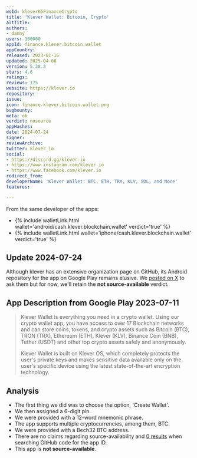 ```yaml
---
wsId: kleverK5FinanceCrypto
title: 'Klever Wallet: Bitcoin, Crypto'
altTitle: 
authors:
- danny
users: 100000
appId: finance.klever.bitcoin.wallet
appCountry: 
released: 2023-01-16
updated: 2025-04-08
version: 5.38.3
stars: 4.6
ratings: 
reviews: 175
website: https://klever.io
repository: 
issue: 
icon: finance.klever.bitcoin.wallet.png
bugbounty: 
meta: ok
verdict: nosource
appHashes: 
date: 2024-07-24
signer: 
reviewArchive: 
twitter: klever_io
social:
- https://discord.gg/klever-io
- https://www.instagram.com/klever.io
- https://www.facebook.com/klever.io
redirect_from: 
developerName: 'Klever Wallet: BTC, ETH, TRX, KLV, SOL, and More'
features: 

---
```


From the same developer of the apps:

- {% include walletLink.html wallet='android/cash.klever.blockchain.wallet' verdict='true' %}
- {% include walletLink.html wallet='iphone/cash.klever.blockchain.wallet' verdict='true' %}

## Update 2024-07-24

Although klever has an extensive organization page on GitHub, its Android repository for the app on Google Play remains elusive. We [posted on X](https://x.com/dannybuntu/status/1816028969239785717) to ask them but for now, we'll retain the **not source-available** verdict.

## App Description from Google Play 2023-07-11

> Klever Wallet is everything you need in a crypto wallet. Using our crypto wallet app, you have access to over 17 Blockchain networks and can store coins, tokens, and crypto assets such as Bitcoin (BTC), TRON (TRX), Ethereum (ETH), Klever (KLV), Binance Coin (BNB), Tether (USDT) and other top crypto assets safely and anonymously.
>
> Klever Wallet is built on Klever OS, which completely protects the user's private keys and makes sensitive data available only on the user's specific device using the latest state-of-the-art encryption technology.

## Analysis

- The first thing we did was to choose the option, 'Create Wallet'.
- We then assigned a 6-digit pin.
- We were provided with a 12-word mnemonic phrase.
- The app supports multiple cryptocurrencies, among them, BTC.
- We were provided with a Bech32 BTC address.
- There are no claims regarding source-availability and [0 results](https://github.com/search?q=finance.klever.bitcoin.wallet&type=code) when searching GitHub code for the app ID.
- This app is **not source-available**.
